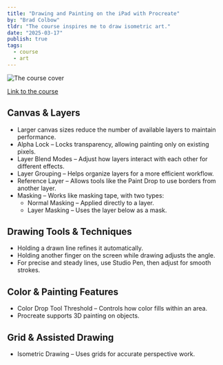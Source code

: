```yaml
---
title: "Drawing and Painting on the iPad with Procreate"
by: "Brad Colbow"
tldr: "The course inspires me to draw isometric art."
date: "2025-03-17"
publish: true
tags:
  - course
  - art
---
```


![The course cover](/posts/2025-0317-udemy-procreate.webp)

[Link to the course](https://ascend.udemy.com/course/drawing-and-painting-on-the-ipad-with-procreate/learn/lecture/6393238?start=0#overview)

## Canvas & Layers
- Larger canvas sizes reduce the number of available layers to maintain performance.
- Alpha Lock – Locks transparency, allowing painting only on existing pixels.
- Layer Blend Modes – Adjust how layers interact with each other for different effects.
- Layer Grouping – Helps organize layers for a more efficient workflow.
- Reference Layer – Allows tools like the Paint Drop to use borders from another layer.
- Masking – Works like masking tape, with two types:
  - Normal Masking – Applied directly to a layer.
  - Layer Masking – Uses the layer below as a mask.
## Drawing Tools & Techniques
- Holding a drawn line refines it automatically.
- Holding another finger on the screen while drawing adjusts the angle.
- For precise and steady lines, use Studio Pen, then adjust for smooth strokes.
## Color & Painting Features
- Color Drop Tool Threshold – Controls how color fills within an area.
- Procreate supports 3D painting on objects.
## Grid & Assisted Drawing
- Isometric Drawing – Uses grids for accurate perspective work.
